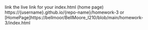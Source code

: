 link the live link for your index.html (home page)
https://{username}.github.io/{repo-name}/homework-3
or  
[HomePage]https://bellmoor/BellMoore_I210/blob/main/homework-3/index.html